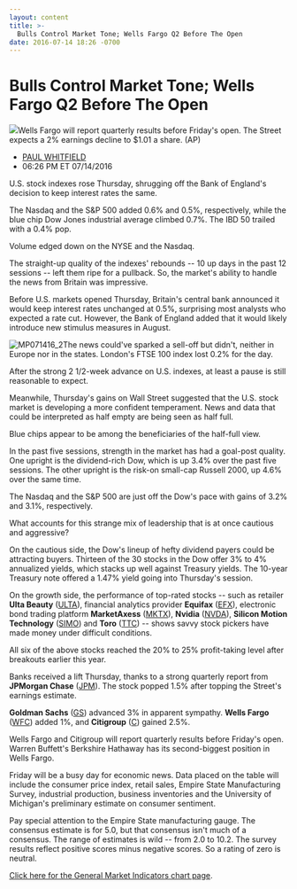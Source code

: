 ```yaml
---
layout: content
title: >-
  Bulls Control Market Tone; Wells Fargo Q2 Before The Open
date: 2016-07-14 18:26 -0700
---
```



Bulls Control Market Tone; Wells Fargo Q2 Before The Open
==========================================================


![](https://www.investors.com/wp-content/uploads/2016/07/BigPic_wells_041716_ap.jpg)Wells Fargo will report quarterly results before Friday's open. The Street expects a 2% earnings decline to $1.01 a share. (AP) 



* [PAUL WHITFIELD](https://www.investors.com/author/whitfieldp/ "Posts by PAUL WHITFIELD")
* 06:26 PM ET 07/14/2016




U.S. stock indexes rose Thursday, shrugging off the Bank of England's decision to keep interest rates the same.


The Nasdaq and the S&P 500 added 0.6% and 0.5%, respectively, while the blue chip Dow Jones industrial average climbed 0.7%. The IBD 50 trailed with a 0.4% pop.


Volume edged down on the NYSE and the Nasdaq.


The straight-up quality of the indexes' rebounds -- 10 up days in the past 12 sessions -- left them ripe for a pullback. So, the market's ability to handle the news from Britain was impressive.


Before U.S. markets opened Thursday, Britain's central bank announced it would keep interest rates unchanged at 0.5%, surprising most analysts who expected a rate cut. However, the Bank of England added that it would likely introduce new stimulus measures in August.


![MP071416_2](https://www.investors.com/wp-content/uploads/2016/07/MP071416_2-217x300.jpg)The news could've sparked a sell-off but didn't, neither in Europe nor in the states. London's FTSE 100 index lost 0.2% for the day.


After the strong 2 1/2-week advance on U.S. indexes, at least a pause is still reasonable to expect.


Meanwhile, Thursday's gains on Wall Street suggested that the U.S. stock market is developing a more confident temperament. News and data that could be interpreted as half empty are being seen as half full.


Blue chips appear to be among the beneficiaries of the half-full view.


In the past five sessions, strength in the market has had a goal-post quality. One upright is the dividend-rich Dow, which is up 3.4% over the past five sessions. The other upright is the risk-on small-cap Russell 2000, up 4.6% over the same time.


The Nasdaq and the S&P 500 are just off the Dow's pace with gains of 3.2% and 3.1%, respectively.


What accounts for this strange mix of leadership that is at once cautious and aggressive?


On the cautious side, the Dow's lineup of hefty dividend payers could be attracting buyers. Thirteen of the 30 stocks in the Dow offer 3% to 4% annualized yields, which stacks up well against Treasury yields. The 10-year Treasury note offered a 1.47% yield going into Thursday's session.


On the growth side, the performance of top-rated stocks -- such as retailer **Ulta Beauty** ([ULTA](https://research.investors.com/quote.aspx?symbol=ULTA)), financial analytics provider **Equifax** ([EFX](https://research.investors.com/quote.aspx?symbol=EFX)), electronic bond trading platform **MarketAxess** ([MKTX](https://research.investors.com/quote.aspx?symbol=MKTX)), **Nvidia** ([NVDA](https://research.investors.com/quote.aspx?symbol=NVDA)), **Silicon Motion Technology** ([SIMO](https://research.investors.com/quote.aspx?symbol=SIMO)) and **Toro** ([TTC](https://research.investors.com/quote.aspx?symbol=TTC)) -- shows savvy stock pickers have made money under difficult conditions.


All six of the above stocks reached the 20% to 25% profit-taking level after breakouts earlier this year.


Banks received a lift Thursday, thanks to a strong quarterly report from **JPMorgan Chase** ([JPM](https://research.investors.com/quote.aspx?symbol=JPM)). The stock popped 1.5% after topping the Street's earnings estimate.


**Goldman Sachs** ([GS](https://research.investors.com/quote.aspx?symbol=GS)) advanced 3% in apparent sympathy. **Wells Fargo** ([WFC](https://research.investors.com/quote.aspx?symbol=WFC)) added 1%, and **Citigroup** ([C](https://research.investors.com/quote.aspx?symbol=C)) gained 2.5%.


Wells Fargo and Citigroup will report quarterly results before Friday's open. Warren Buffett's Berkshire Hathaway has its second-biggest position in Wells Fargo.


Friday will be a busy day for economic news. Data placed on the table will include the consumer price index, retail sales, Empire State Manufacturing Survey, industrial production, business inventories and the University of Michigan's preliminary estimate on consumer sentiment.


Pay special attention to the Empire State manufacturing gauge. The consensus estimate is for 5.0, but that consensus isn't much of a consensus. The range of estimates is wild -- from 2.0 to 10.2. The survey results reflect positive scores minus negative scores. So a rating of zero is neutral.


[Click here for the General Market Indicators chart page](https://www.investors.com/wp-content/uploads/2016/07/IBD1407154758GMI.pdf).




